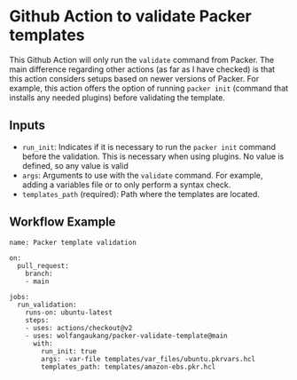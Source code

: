 # Github Action to validate Packer templates

This Github Action will only run the `validate` command from Packer. The main difference regarding other actions (as far as I have checked) is that this action considers setups based on newer versions of Packer. For example, this action offers the option of running `packer init` (command that installs any needed plugins) before validating the template.

## Inputs

- `run_init`: Indicates if it is necessary to run the `packer init` command before the validation. This is necessary when using plugins. No value is defined, so any value is valid 
- `args`: Arguments to use with the `validate` command. For example, adding a variables file or to only perform a syntax check.
- `templates_path` (required): Path where the templates are located.

## Workflow Example

```
name: Packer template validation

on:
  pull_request:
    branch:
    - main

jobs:
  run_validation:
    runs-on: ubuntu-latest
    steps:
    - uses: actions/checkout@v2
    - uses: wolfangaukang/packer-validate-template@main
      with:
        run_init: true
        args: -var-file templates/var_files/ubuntu.pkrvars.hcl
        templates_path: templates/amazon-ebs.pkr.hcl
```
